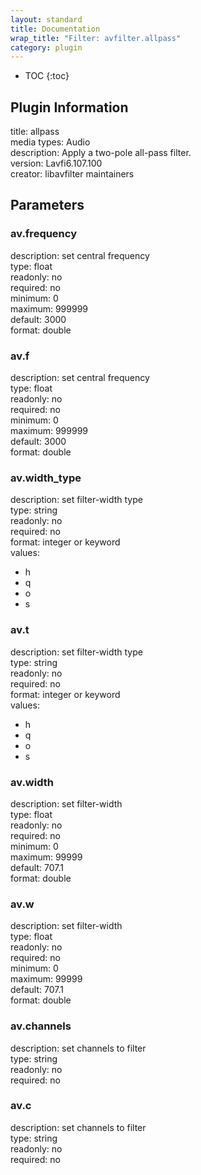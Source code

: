 ```yaml
---
layout: standard
title: Documentation
wrap_title: "Filter: avfilter.allpass"
category: plugin
---
```

* TOC
{:toc}

## Plugin Information

title: allpass  
media types:
Audio  
description: Apply a two-pole all-pass filter.  
version: Lavfi6.107.100  
creator: libavfilter maintainers  

## Parameters

### av.frequency

  
description:
set central frequency  
type: float  
readonly: no  
required: no  
minimum: 0  
maximum: 999999  
default: 3000  
format: double  

### av.f

  
description:
set central frequency  
type: float  
readonly: no  
required: no  
minimum: 0  
maximum: 999999  
default: 3000  
format: double  

### av.width_type

  
description:
set filter-width type  
type: string  
readonly: no  
required: no  
format: integer or keyword  
values:  

* h
* q
* o
* s

### av.t

  
description:
set filter-width type  
type: string  
readonly: no  
required: no  
format: integer or keyword  
values:  

* h
* q
* o
* s

### av.width

  
description:
set filter-width  
type: float  
readonly: no  
required: no  
minimum: 0  
maximum: 99999  
default: 707.1  
format: double  

### av.w

  
description:
set filter-width  
type: float  
readonly: no  
required: no  
minimum: 0  
maximum: 99999  
default: 707.1  
format: double  

### av.channels

  
description:
set channels to filter  
type: string  
readonly: no  
required: no  

### av.c

  
description:
set channels to filter  
type: string  
readonly: no  
required: no  


